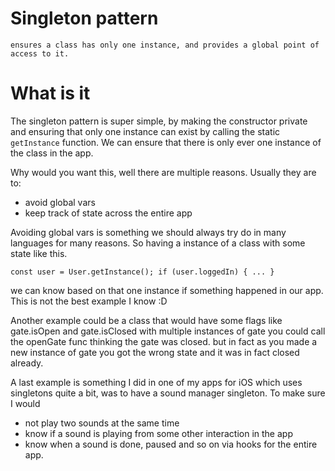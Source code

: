 # Singleton pattern

`ensures a class has only one instance, and provides a global point of access to it.`

# What is it

The singleton pattern is super simple, by making the constructor private and ensuring that only one instance can exist by calling the static `getInstance` function. We can ensure that there is only ever one instance of the class in the app.

Why would you want this, well there are multiple reasons. Usually they are to:

- avoid global vars
- keep track of state across the entire app

Avoiding global vars is something we should always try do in many languages for many reasons. So having a instance of a class with some state like this.

`const user = User.getInstance(); if (user.loggedIn) { ... }`

we can know based on that one instance if something happened in our app. This is not the best example I know :D

Another example could be a class that would have some flags like gate.isOpen and gate.isClosed with multiple instances of gate you could call the openGate func thinking the gate was closed. but in fact as you made a new instance of gate you got the wrong state and it was in fact closed already.

A last example is something I did in one of my apps for iOS which uses singletons quite a bit, was to have a sound manager singleton. To make sure I would

- not play two sounds at the same time
- know if a sound is playing from some other interaction in the app
- know when a sound is done, paused and so on via hooks for the entire app.

